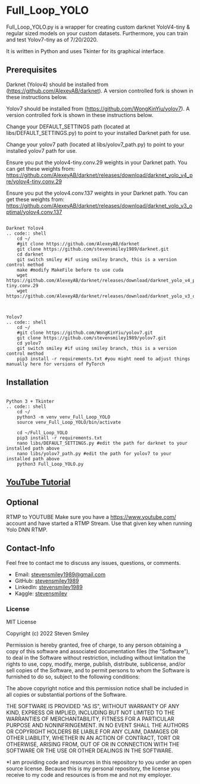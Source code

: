 # Full_Loop_YOLO

Full_Loop_YOLO.py is a wrapper for creating custom darknet YoloV4-tiny &amp; regular sized models on your custom datasets.
Furthermore, you can train and test Yolov7-tiny as of 7/20/2020.

It is written in Python and uses Tkinter for its graphical interface.

Prerequisites
------------------

Darknet (Yolov4) should be installed from (https://github.com/AlexeyAB/darknet).  A version controlled fork is shown in these instructions below.

Yolov7 should be installed from (https://github.com/WongKinYiu/yolov7).  A version controlled fork is shown in these instructions below.

Change your DEFAULT_SETTINGS path (located at libs/DEFAULT_SETTINGS.py) to point to your installed Darknet path for use.  

Change your yolov7 path (located at libs/yolov7_path.py) to point to your installed yolov7 path for use. 

Ensure you put the yolov4-tiny.conv.29 weights in your Darknet path.  You can get these weights from:
https://github.com/AlexeyAB/darknet/releases/download/darknet_yolo_v4_pre/yolov4-tiny.conv.29

Ensure you put the yolov4.conv.137 weights in your Darknet path.  You can get these weights from:
https://github.com/AlexeyAB/darknet/releases/download/darknet_yolo_v3_optimal/yolov4.conv.137

~~~~~~~

Darknet Yolov4
.. code:: shell
    cd ~/
    #git clone https://github.com/AlexeyAB/darknet
    git clone https://github.com/stevensmiley1989/darknet.git
    cd darknet
    git switch smiley #if using smiley branch, this is a version control method
    make #modify MakeFile before to use cuda
    wget https://github.com/AlexeyAB/darknet/releases/download/darknet_yolo_v4_pre/yolov4-tiny.conv.29
    wget https://github.com/AlexeyAB/darknet/releases/download/darknet_yolo_v3_optimal/yolov4.conv.137
    
~~~~~~~


~~~~~~~

Yolov7
.. code:: shell
    cd ~/
    #git clone https://github.com/WongKinYiu/yolov7.git
    git clone https://github.com/stevensmiley1989/yolov7.git
    cd yolov7
    git switch smiley #if using smiley branch, this is a version control method
    pip3 install -r requirements.txt #you might need to adjust things manually here for versions of PyTorch    
~~~~~~~


Installation
------------------
~~~~~~~

Python 3 + Tkinter
.. code:: shell
    cd ~/
    python3 -m venv venv_Full_Loop_YOLO
    source venv_Full_Loop_YOLO/bin/activate
    
    cd ~/Full_Loop_YOLO
    pip3 install -r requirements.txt
    nano libs/DEFAULT_SETTINGS.py #edit the path for darknet to your installed path above
    nano libs/yolov7_path.py #edit the path for yolov7 to your installed path above
    python3 Full_Loop_YOLO.py
~~~~~~~

## [YouTube Tutorial](https://youtu.be/3cNyFcDw4ks)

Optional
------------------
RTMP to YOUTUBE
Make sure you have a https://www.youtube.com/ account and have started a RTMP Stream.
Use that given key when running Yolo DNN RTMP.


## Contact-Info<a class="anchor" id="4"></a>

Feel free to contact me to discuss any issues, questions, or comments.

* Email: [stevensmiley1989@gmail.com](mailto:stevensmiley1989@gmail.com)
* GitHub: [stevensmiley1989](https://github.com/stevensmiley1989)
* LinkedIn: [stevensmiley1989](https://www.linkedin.com/in/stevensmiley1989)
* Kaggle: [stevensmiley](https://www.kaggle.com/stevensmiley)

### License <a class="anchor" id="5"></a>
MIT License

Copyright (c) 2022 Steven Smiley

Permission is hereby granted, free of charge, to any person obtaining a copy
of this software and associated documentation files (the "Software"), to deal
in the Software without restriction, including without limitation the rights
to use, copy, modify, merge, publish, distribute, sublicense, and/or sell
copies of the Software, and to permit persons to whom the Software is
furnished to do so, subject to the following conditions:

The above copyright notice and this permission notice shall be included in all
copies or substantial portions of the Software.

THE SOFTWARE IS PROVIDED "AS IS", WITHOUT WARRANTY OF ANY KIND, EXPRESS OR
IMPLIED, INCLUDING BUT NOT LIMITED TO THE WARRANTIES OF MERCHANTABILITY,
FITNESS FOR A PARTICULAR PURPOSE AND NONINFRINGEMENT. IN NO EVENT SHALL THE
AUTHORS OR COPYRIGHT HOLDERS BE LIABLE FOR ANY CLAIM, DAMAGES OR OTHER
LIABILITY, WHETHER IN AN ACTION OF CONTRACT, TORT OR OTHERWISE, ARISING FROM,
OUT OF OR IN CONNECTION WITH THE SOFTWARE OR THE USE OR OTHER DEALINGS IN THE
SOFTWARE.

*I am providing code and resources in this repository to you under an open source license.  Because this is my personal repository, the license you receive to my code and resources is from me and not my employer. 
